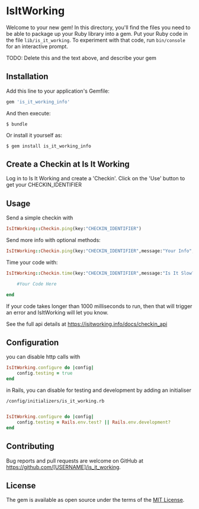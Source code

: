 # IsItWorking

Welcome to your new gem! In this directory, you'll find the files you need to be able to package up your Ruby library into a gem. Put your Ruby code in the file `lib/is_it_working`. To experiment with that code, run `bin/console` for an interactive prompt.

TODO: Delete this and the text above, and describe your gem

## Installation

Add this line to your application's Gemfile:

```ruby
gem 'is_it_working_info'
```

And then execute:

    $ bundle

Or install it yourself as:

    $ gem install is_it_working_info

## Create a Checkin at Is It Working

Log in to Is It Working and create a 'Checkin'.
Click on the 'Use' button to get your CHECKIN_IDENTIFIER

## Usage

Send a simple checkin with

```ruby
IsItWorking::Checkin.ping(key:"CHECKIN_IDENTIFIER")
```

Send more info with optional methods:

```ruby
IsItWorking::Checkin.ping(key:"CHECKIN_IDENTIFIER",message:"Your Info",status:0,time:123, boundary:1000)
```

Time your code with:

```ruby
IsItWorking::Checkin.time(key:"CHECKIN_IDENTIFIER",message:"Is It Slow?", boundary:1000) do

	#Your Code Here

end
```
If your code takes longer than 1000 milliseconds to run, then that will trigger an error and IsItWorking will let you know.

See the full api details at https://isitworking.info/docs/checkin_api

## Configuration

you can disable http calls with

```ruby
IsItWorking.configure do |config|
	config.testing = true
end
```

in Rails, you can disable for testing and development by adding an initialiser 

`/config/initializers/is_it_working.rb`

```ruby

IsItWorking.configure do |config|
	config.testing = Rails.env.test? || Rails.env.development?
end
```


## Contributing

Bug reports and pull requests are welcome on GitHub at https://github.com/[USERNAME]/is_it_working.


## License

The gem is available as open source under the terms of the [MIT License](http://opensource.org/licenses/MIT).

